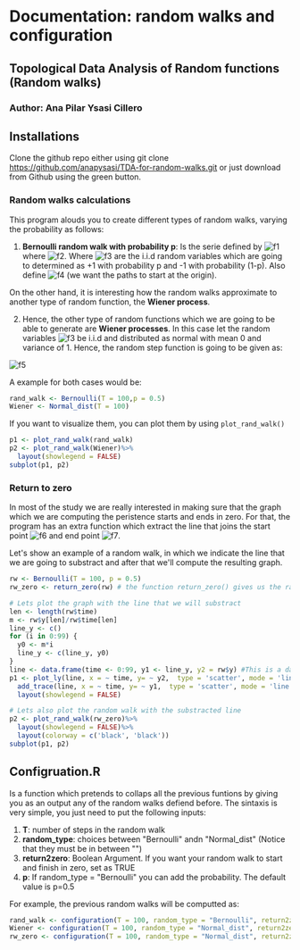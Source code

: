 # Documentation: random walks and configuration


## Topological Data Analysis of Random functions (Random walks)
### Author: Ana Pilar Ysasi Cillero


## Installations

Clone the github repo either using git clone <https://github.com/anapysasi/TDA-for-random-walks.git> or just download from Github using the green button.

### Random walks calculations

This program alouds you to create different types of random walks, varying the probability as follows:  

1. __Bernoulli random walk with probability p__: Is the serie defined by ![f1] where  ![f2]. Where  ![f3] are the i.i.d random variables which are going to determined as +1 with probability p and -1 with probability (1-p). Also define  ![f4] (we want the paths to start at the origin). 

On the other hand, it is interesting how the random walks approximate to another type of random function, the __Wiener process__. 

2. Hence, the other type of random functions which we are going to be able to generate are __Wiener processes__. In this case let the random variables ![f3] be i.i.d and distributed as normal with mean 0 and variance of 1. Hence, the random step function is going to be given as: 

![f5]

A example for both cases would be:

```R
rand_walk <- Bernoulli(T = 100,p = 0.5)
Wiener <- Normal_dist(T = 100)
```

If you want to visualize them, you can plot them by using ```plot_rand_walk()```
```R
p1 <- plot_rand_walk(rand_walk) 
p2 <- plot_rand_walk(Wiener)%>%
  layout(showlegend = FALSE)
subplot(p1, p2)
```


### Return to zero

In most of the study we are really interested in making sure that the graph which we are computing the peristence starts and ends in zero. For that, the program has an extra function which extract the line that joins the start point ![f6]  and end point ![f7]. 

Let's show an example of a random walk, in which we indicate the line that we are going to substract and after that we'll compute the resulting graph.

```R
rw <- Bernoulli(T = 100, p = 0.5)
rw_zero <- return_zero(rw) # the function return_zero() gives us the random walk after subtracting the correspondent line

# Lets plot the graph with the line that we will substract
len <- length(rw$time)
m <- rw$y[len]/rw$time[len]
line_y <- c()
for (i in 0:99) {
  y0 <- m*i
  line_y <- c(line_y, y0)
}
line <- data.frame(time <- 0:99, y1 <- line_y, y2 = rw$y) #This is a data frame with the line and the random walk
p1 <- plot_ly(line, x = ~ time, y= ~ y2,  type = 'scatter', mode = 'line', name = "random walk")%>%
  add_trace(line, x = ~ time, y= ~ y1,  type = 'scatter', mode = 'line', name = "line")%>%
  layout(showlegend = FALSE)

# Lets also plot the random walk with the substracted line
p2 <- plot_rand_walk(rw_zero)%>%
  layout(showlegend = FALSE)%>%
  layout(colorway = c('black', 'black')) 
subplot(p1, p2)
```


## Configruation.R

Is a function which pretends to collaps all the previous funtions by giving you as an output any of the random walks defiend before. The sintaxis is very simple, you just need to put the following inputs:


1. __T__: number of steps in the random walk
2. __random_type__: choices between "Bernoulli" andn "Normal_dist" (Notice that they must be in between "")
3. __return2zero__: Boolean Argument. If you want your random walk to start and finish in zero, set as TRUE
4. __p__: If random_type = "Bernoulli" you can add the probability. The default value is p=0.5

For example, the previous random walks will be computted as:
```R
rand_walk <- configuration(T = 100, random_type = "Bernoulli", return2zero = FALSE, p = 0.5) 
Wiener <- configuration(T = 100, random_type = "Normal_dist", return2zero = FALSE) 
rw_zero <- configuration(T = 100, random_type = "Normal_dist", return2zero = TRUE) 
```

[f1]: http://chart.apis.google.com/chart?cht=tx&chl=\\{S_{n}\\}
[f2]: http://chart.apis.google.com/chart?cht=tx&chl=S_n=\\sum_{i=1}^{n}Z_n
[f3]: http://chart.apis.google.com/chart?cht=tx&chl=Z_n
[f4]: http://chart.apis.google.com/chart?cht=tx&chl=Z_0=0 
[f5]: http://chart.apis.google.com/chart?cht=tx&chl=S_n(t)=\\frac{1}{\sqrt{T}}\\sum_{1\\leq{k}\\leq{T}}Z_k,\\quad\{T}\\in\\mathbb{N} 
[f6]: http://chart.apis.google.com/chart?cht=tx&chl=x_0=(0,0)
[f7]: http://chart.apis.google.com/chart?cht=tx&chl=x_T=(T,S_t) 
